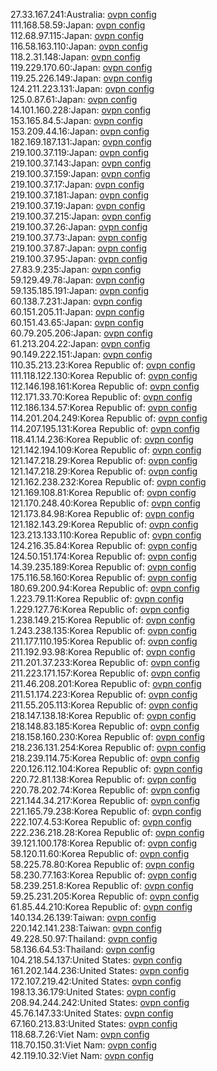 27.33.167.241:Australia: [ovpn config](vpn/27_33_167_241.ovpn)  
111.168.58.59:Japan: [ovpn config](vpn/111_168_58_59.ovpn)  
112.68.97.115:Japan: [ovpn config](vpn/112_68_97_115.ovpn)  
116.58.163.110:Japan: [ovpn config](vpn/116_58_163_110.ovpn)  
118.2.31.148:Japan: [ovpn config](vpn/118_2_31_148.ovpn)  
119.229.170.60:Japan: [ovpn config](vpn/119_229_170_60.ovpn)  
119.25.226.149:Japan: [ovpn config](vpn/119_25_226_149.ovpn)  
124.211.223.131:Japan: [ovpn config](vpn/124_211_223_131.ovpn)  
125.0.87.61:Japan: [ovpn config](vpn/125_0_87_61.ovpn)  
14.101.160.228:Japan: [ovpn config](vpn/14_101_160_228.ovpn)  
153.165.84.5:Japan: [ovpn config](vpn/153_165_84_5.ovpn)  
153.209.44.16:Japan: [ovpn config](vpn/153_209_44_16.ovpn)  
182.169.187.131:Japan: [ovpn config](vpn/182_169_187_131.ovpn)  
219.100.37.119:Japan: [ovpn config](vpn/219_100_37_119.ovpn)  
219.100.37.143:Japan: [ovpn config](vpn/219_100_37_143.ovpn)  
219.100.37.159:Japan: [ovpn config](vpn/219_100_37_159.ovpn)  
219.100.37.17:Japan: [ovpn config](vpn/219_100_37_17.ovpn)  
219.100.37.181:Japan: [ovpn config](vpn/219_100_37_181.ovpn)  
219.100.37.19:Japan: [ovpn config](vpn/219_100_37_19.ovpn)  
219.100.37.215:Japan: [ovpn config](vpn/219_100_37_215.ovpn)  
219.100.37.26:Japan: [ovpn config](vpn/219_100_37_26.ovpn)  
219.100.37.73:Japan: [ovpn config](vpn/219_100_37_73.ovpn)  
219.100.37.87:Japan: [ovpn config](vpn/219_100_37_87.ovpn)  
219.100.37.95:Japan: [ovpn config](vpn/219_100_37_95.ovpn)  
27.83.9.235:Japan: [ovpn config](vpn/27_83_9_235.ovpn)  
59.129.49.78:Japan: [ovpn config](vpn/59_129_49_78.ovpn)  
59.135.185.191:Japan: [ovpn config](vpn/59_135_185_191.ovpn)  
60.138.7.231:Japan: [ovpn config](vpn/60_138_7_231.ovpn)  
60.151.205.11:Japan: [ovpn config](vpn/60_151_205_11.ovpn)  
60.151.43.65:Japan: [ovpn config](vpn/60_151_43_65.ovpn)  
60.79.205.206:Japan: [ovpn config](vpn/60_79_205_206.ovpn)  
61.213.204.22:Japan: [ovpn config](vpn/61_213_204_22.ovpn)  
90.149.222.151:Japan: [ovpn config](vpn/90_149_222_151.ovpn)  
110.35.213.23:Korea Republic of: [ovpn config](vpn/110_35_213_23.ovpn)  
111.118.122.130:Korea Republic of: [ovpn config](vpn/111_118_122_130.ovpn)  
112.146.198.161:Korea Republic of: [ovpn config](vpn/112_146_198_161.ovpn)  
112.171.33.70:Korea Republic of: [ovpn config](vpn/112_171_33_70.ovpn)  
112.186.134.57:Korea Republic of: [ovpn config](vpn/112_186_134_57.ovpn)  
114.201.204.249:Korea Republic of: [ovpn config](vpn/114_201_204_249.ovpn)  
114.207.195.131:Korea Republic of: [ovpn config](vpn/114_207_195_131.ovpn)  
118.41.14.236:Korea Republic of: [ovpn config](vpn/118_41_14_236.ovpn)  
121.142.194.109:Korea Republic of: [ovpn config](vpn/121_142_194_109.ovpn)  
121.147.218.29:Korea Republic of: [ovpn config](vpn/121_147_218_29.ovpn)  
121.147.218.29:Korea Republic of: [ovpn config](vpn/121_147_218_29.ovpn)  
121.162.238.232:Korea Republic of: [ovpn config](vpn/121_162_238_232.ovpn)  
121.169.108.81:Korea Republic of: [ovpn config](vpn/121_169_108_81.ovpn)  
121.170.248.40:Korea Republic of: [ovpn config](vpn/121_170_248_40.ovpn)  
121.173.84.98:Korea Republic of: [ovpn config](vpn/121_173_84_98.ovpn)  
121.182.143.29:Korea Republic of: [ovpn config](vpn/121_182_143_29.ovpn)  
123.213.133.110:Korea Republic of: [ovpn config](vpn/123_213_133_110.ovpn)  
124.216.35.84:Korea Republic of: [ovpn config](vpn/124_216_35_84.ovpn)  
124.50.151.174:Korea Republic of: [ovpn config](vpn/124_50_151_174.ovpn)  
14.39.235.189:Korea Republic of: [ovpn config](vpn/14_39_235_189.ovpn)  
175.116.58.160:Korea Republic of: [ovpn config](vpn/175_116_58_160.ovpn)  
180.69.200.94:Korea Republic of: [ovpn config](vpn/180_69_200_94.ovpn)  
1.223.79.11:Korea Republic of: [ovpn config](vpn/1_223_79_11.ovpn)  
1.229.127.76:Korea Republic of: [ovpn config](vpn/1_229_127_76.ovpn)  
1.238.149.215:Korea Republic of: [ovpn config](vpn/1_238_149_215.ovpn)  
1.243.238.135:Korea Republic of: [ovpn config](vpn/1_243_238_135.ovpn)  
211.177.110.195:Korea Republic of: [ovpn config](vpn/211_177_110_195.ovpn)  
211.192.93.98:Korea Republic of: [ovpn config](vpn/211_192_93_98.ovpn)  
211.201.37.233:Korea Republic of: [ovpn config](vpn/211_201_37_233.ovpn)  
211.223.171.157:Korea Republic of: [ovpn config](vpn/211_223_171_157.ovpn)  
211.46.208.201:Korea Republic of: [ovpn config](vpn/211_46_208_201.ovpn)  
211.51.174.223:Korea Republic of: [ovpn config](vpn/211_51_174_223.ovpn)  
211.55.205.113:Korea Republic of: [ovpn config](vpn/211_55_205_113.ovpn)  
218.147.138.18:Korea Republic of: [ovpn config](vpn/218_147_138_18.ovpn)  
218.148.83.185:Korea Republic of: [ovpn config](vpn/218_148_83_185.ovpn)  
218.158.160.230:Korea Republic of: [ovpn config](vpn/218_158_160_230.ovpn)  
218.236.131.254:Korea Republic of: [ovpn config](vpn/218_236_131_254.ovpn)  
218.239.114.75:Korea Republic of: [ovpn config](vpn/218_239_114_75.ovpn)  
220.126.112.104:Korea Republic of: [ovpn config](vpn/220_126_112_104.ovpn)  
220.72.81.138:Korea Republic of: [ovpn config](vpn/220_72_81_138.ovpn)  
220.78.202.74:Korea Republic of: [ovpn config](vpn/220_78_202_74.ovpn)  
221.144.34.217:Korea Republic of: [ovpn config](vpn/221_144_34_217.ovpn)  
221.165.79.238:Korea Republic of: [ovpn config](vpn/221_165_79_238.ovpn)  
222.107.4.53:Korea Republic of: [ovpn config](vpn/222_107_4_53.ovpn)  
222.236.218.28:Korea Republic of: [ovpn config](vpn/222_236_218_28.ovpn)  
39.121.100.178:Korea Republic of: [ovpn config](vpn/39_121_100_178.ovpn)  
58.120.11.60:Korea Republic of: [ovpn config](vpn/58_120_11_60.ovpn)  
58.225.78.80:Korea Republic of: [ovpn config](vpn/58_225_78_80.ovpn)  
58.230.77.163:Korea Republic of: [ovpn config](vpn/58_230_77_163.ovpn)  
58.239.251.8:Korea Republic of: [ovpn config](vpn/58_239_251_8.ovpn)  
59.25.231.205:Korea Republic of: [ovpn config](vpn/59_25_231_205.ovpn)  
61.85.44.210:Korea Republic of: [ovpn config](vpn/61_85_44_210.ovpn)  
140.134.26.139:Taiwan: [ovpn config](vpn/140_134_26_139.ovpn)  
220.142.141.238:Taiwan: [ovpn config](vpn/220_142_141_238.ovpn)  
49.228.50.97:Thailand: [ovpn config](vpn/49_228_50_97.ovpn)  
58.136.64.53:Thailand: [ovpn config](vpn/58_136_64_53.ovpn)  
104.218.54.137:United States: [ovpn config](vpn/104_218_54_137.ovpn)  
161.202.144.236:United States: [ovpn config](vpn/161_202_144_236.ovpn)  
172.107.219.42:United States: [ovpn config](vpn/172_107_219_42.ovpn)  
198.13.36.179:United States: [ovpn config](vpn/198_13_36_179.ovpn)  
208.94.244.242:United States: [ovpn config](vpn/208_94_244_242.ovpn)  
45.76.147.33:United States: [ovpn config](vpn/45_76_147_33.ovpn)  
67.160.213.83:United States: [ovpn config](vpn/67_160_213_83.ovpn)  
118.68.7.26:Viet Nam: [ovpn config](vpn/118_68_7_26.ovpn)  
118.70.150.31:Viet Nam: [ovpn config](vpn/118_70_150_31.ovpn)  
42.119.10.32:Viet Nam: [ovpn config](vpn/42_119_10_32.ovpn)  
